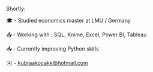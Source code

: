 Shortly:

🎓 - Studied economics master at LMU / Germany 

📤 - Working with : SQL, Knime, Excel, Power BI, Tableau

📥 - Currently improving Python skills

✉️ - kubraakocakk@hotmail.com
